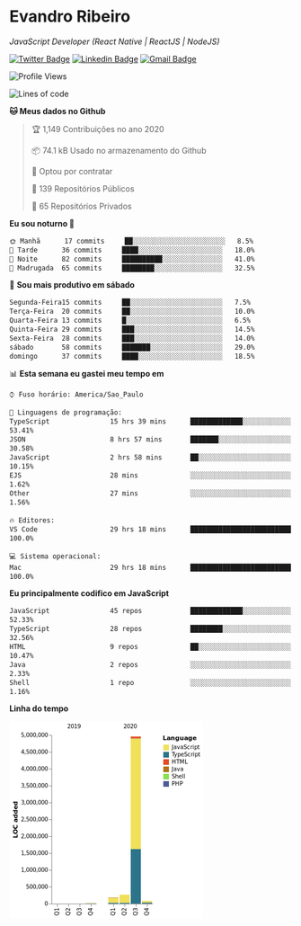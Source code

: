 # Evandro **Ribeiro**

*JavaScript Developer (React Native | ReactJS | NodeJS)*

[![Twitter Badge](https://img.shields.io/badge/-@ribeiroevandro-201B2D?style=flat-square&labelColor=201B2D&logo=twitter&logoColor=white&link=https://twitter.com/ribeiroevandro)](https://twitter.com/ribeiroevandro) 
[![Linkedin Badge](https://img.shields.io/badge/-Evandro%20Ribeiro-201B2D?style=flat-square&logo=Linkedin&logoColor=white&link=https://www.linkedin.com/in/ribeiroevandro)](https://www.linkedin.com/in/ribeiroevandro) 
[![Gmail Badge](https://img.shields.io/badge/-oi@ribeiroevandro.com.br-201B2D?style=flat-square&logo=Gmail&logoColor=white&link=mailto:oi@ribeiroevandro.com.br)](mailto:oi@ribeiroevandro.com.br)


<!--START_SECTION:waka-->
![Profile Views](http://img.shields.io/badge/Visualizac%C3%B5es%20do%20perfil-5-blue)

![Lines of code](https://img.shields.io/badge/Desde%20o%20Hello%20World%20eu%20escrevi-11.6%20million%20linhas%20de%20c%C3%B3digo-blue)

**🐱 Meus dados no Github** 

> 🏆 1,149 Contribuições no ano 2020
 > 
> 📦 74.1 kB Usado no armazenamento do Github 
 > 
> 💼 Optou por contratar
 > 
> 📜 139 Repositórios Públicos
 > 
> 🔑 65 Repositórios Privados 

**Eu sou noturno 🦉** 

```text
🌞 Manhã      17 commits     ██░░░░░░░░░░░░░░░░░░░░░░░   8.5% 
🌆 Tarde      36 commits     ████░░░░░░░░░░░░░░░░░░░░░   18.0% 
🌃 Noite      82 commits     ██████████░░░░░░░░░░░░░░░   41.0% 
🌙 Madrugada  65 commits     ████████░░░░░░░░░░░░░░░░░   32.5%

```
📅 **Sou mais produtivo em sábado** 

```text
Segunda-Feira15 commits     ██░░░░░░░░░░░░░░░░░░░░░░░   7.5% 
Terça-Feira  20 commits     ██░░░░░░░░░░░░░░░░░░░░░░░   10.0% 
Quarta-Feira 13 commits     █░░░░░░░░░░░░░░░░░░░░░░░░   6.5% 
Quinta-Feira 29 commits     ███░░░░░░░░░░░░░░░░░░░░░░   14.5% 
Sexta-Feira  28 commits     ███░░░░░░░░░░░░░░░░░░░░░░   14.0% 
sábado       58 commits     ███████░░░░░░░░░░░░░░░░░░   29.0% 
domingo      37 commits     ████░░░░░░░░░░░░░░░░░░░░░   18.5%

```


📊 **Esta semana eu gastei meu tempo em** 

```text
⌚︎ Fuso horário: America/Sao_Paulo

💬 Linguagens de programação: 
TypeScript               15 hrs 39 mins      █████████████░░░░░░░░░░░░   53.41% 
JSON                     8 hrs 57 mins       ███████░░░░░░░░░░░░░░░░░░   30.58% 
JavaScript               2 hrs 58 mins       ██░░░░░░░░░░░░░░░░░░░░░░░   10.15% 
EJS                      28 mins             ░░░░░░░░░░░░░░░░░░░░░░░░░   1.62% 
Other                    27 mins             ░░░░░░░░░░░░░░░░░░░░░░░░░   1.56%

🔥 Editores: 
VS Code                  29 hrs 18 mins      █████████████████████████   100.0%

💻 Sistema operacional: 
Mac                      29 hrs 18 mins      █████████████████████████   100.0%

```

**Eu principalmente codifico em JavaScript** 

```text
JavaScript               45 repos            █████████████░░░░░░░░░░░░   52.33% 
TypeScript               28 repos            ████████░░░░░░░░░░░░░░░░░   32.56% 
HTML                     9 repos             ██░░░░░░░░░░░░░░░░░░░░░░░   10.47% 
Java                     2 repos             ░░░░░░░░░░░░░░░░░░░░░░░░░   2.33% 
Shell                    1 repo              ░░░░░░░░░░░░░░░░░░░░░░░░░   1.16%

```


**Linha do tempo**

![Chart not found](https://raw.githubusercontent.com/ribeiroevandro/ribeiroevandro/master/charts/bar_graph.png) 


<!--END_SECTION:waka-->
